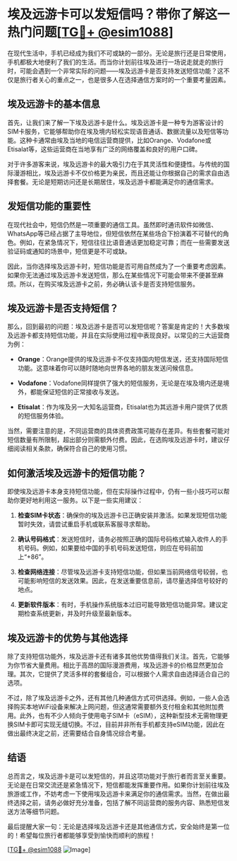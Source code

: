 # 埃及远游卡可以发短信吗？带你了解这一热门问题[[TG💪+ @esim1088](https://t.me/s/esim1088)]

在现代生活中，手机已经成为我们不可或缺的一部分。无论是旅行还是日常使用，手机都极大地便利了我们的生活。而当你计划前往埃及进行一场说走就走的旅行时，可能会遇到一个非常实际的问题——埃及远游卡是否支持发送短信功能？这不仅是旅行者关心的重点之一，也是很多人在选择通信方案时的一个重要考量因素。

## 埃及远游卡的基本信息

首先，让我们来了解一下埃及远游卡是什么。埃及远游卡是一种专为游客设计的SIM卡服务，它能够帮助你在埃及境内轻松实现语音通话、数据流量以及短信等功能。这种卡通常由埃及当地的电信运营商提供，比如Orange、Vodafone或Etisalat等，这些运营商在当地享有广泛的网络覆盖和良好的用户口碑。

对于许多游客来说，埃及远游卡的最大吸引力在于其灵活性和便捷性。与传统的国际漫游相比，埃及远游卡不仅价格更为亲民，而且还能让你根据自己的需求自由选择套餐。无论是短期访问还是长期居住，埃及远游卡都能满足你的通信需求。

## 发短信功能的重要性

在现代社会中，短信仍然是一项重要的通信工具。虽然即时通讯软件如微信、WhatsApp等已经占据了主导地位，但短信依然在某些场合下扮演着不可替代的角色。例如，在紧急情况下，短信往往比语音通话更加稳定可靠；而在一些需要发送验证码或通知的场景中，短信更是不可或缺。

因此，当你选择埃及远游卡时，短信功能是否可用自然成为了一个重要考虑因素。如果你无法通过埃及远游卡发送短信，那么在某些情况下可能会带来不便甚至麻烦。所以，在购买埃及远游卡之前，务必确认该卡是否支持短信服务。

## 埃及远游卡是否支持短信？

那么，回到最初的问题：埃及远游卡是否可以发短信呢？答案是肯定的！大多数埃及远游卡都支持短信功能，并且在实际使用过程中表现良好。以常见的三大运营商为例：

- **Orange**：Orange提供的埃及远游卡不仅支持国内短信发送，还支持国际短信功能。这意味着你可以随时随地向世界各地的朋友发送问候信息。
  
- **Vodafone**：Vodafone同样提供了强大的短信服务，无论是在埃及境内还是境外，都能保证短信的正常接收与发送。

- **Etisalat**：作为埃及另一大知名运营商，Etisalat也为其远游卡用户提供了优质的短信服务体验。

当然，需要注意的是，不同运营商的具体资费政策可能存在差异。有些套餐可能对短信数量有所限制，超出部分则需额外付费。因此，在选购埃及远游卡时，建议仔细阅读相关条款，确保符合自己的使用习惯。

## 如何激活埃及远游卡的短信功能？

即使埃及远游卡本身支持短信功能，但在实际操作过程中，仍有一些小技巧可以帮助你更好地利用这一服务。以下是一些实用建议：

1. **检查SIM卡状态**：确保你的埃及远游卡已正确安装并激活。如果发现短信功能暂时失效，请尝试重启手机或联系客服寻求帮助。

2. **确认号码格式**：发送短信时，请务必按照正确的国际号码格式输入收件人的手机号码。例如，如果要给中国的手机号码发送短信，则应在号码前加上“+86”。

3. **检查网络连接**：尽管埃及远游卡支持短信功能，但如果当前网络信号较弱，也可能影响短信的发送效果。因此，在发送重要信息前，请尽量选择信号较好的地点。

4. **更新软件版本**：有时，手机操作系统版本过旧可能导致短信功能异常。建议定期检查系统更新，并及时升级至最新版本。

## 埃及远游卡的优势与其他选择

除了支持短信功能外，埃及远游卡还有诸多其他优势值得我们关注。首先，它能够为你节省大量费用。相比于高昂的国际漫游费用，埃及远游卡的价格显然更加合理。其次，它提供了灵活多样的套餐组合，可以根据个人需求自由选择适合自己的选项。

不过，除了埃及远游卡之外，还有其他几种通信方式可供选择。例如，一些人会选择购买本地WiFi设备来解决上网问题，但这通常需要额外支付租金和其他附加费用。此外，也有不少人倾向于使用电子SIM卡（eSIM），这种新型技术无需物理更换SIM卡即可实现无缝切换。不过，目前并非所有手机都支持eSIM功能，因此在做出最终决定之前，还需要结合自身情况综合考量。

## 结语

总而言之，埃及远游卡是可以发短信的，并且这项功能对于旅行者而言至关重要。无论是在日常交流还是紧急情况下，短信都能发挥重要作用。如果你计划前往埃及旅游或工作，不妨考虑一下使用埃及远游卡来满足你的通信需求。当然，在做出最终选择之前，请务必做好充分准备，包括了解不同运营商的服务内容、熟悉短信发送方法等细节问题。

最后提醒大家一句：无论是选择埃及远游卡还是其他通信方式，安全始终是第一位的！希望每位旅行者都能够享受到愉快而顺利的旅程！

[[TG💪+ @esim1088](https://t.me/s/esim1088) ![Image](https://i.postimg.cc/4NQfJmqS/Snipaste-2025-05-13-00-14-12.png)]